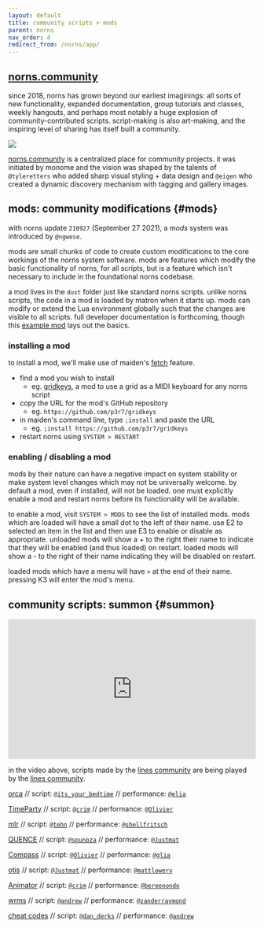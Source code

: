 ```yaml
---
layout: default
title: community scripts + mods
parent: norns
nav_order: 4
redirect_from: /norns/app/
---
```


## [norns.community](https://norns.community)

since 2018, norns has grown beyond our earliest imaginings: all sorts of new functionality, expanded documentation, group tutorials and classes, weekly hangouts, and perhaps most notably a huge explosion of community-contributed scripts. script-making is also art-making, and the inspiring level of sharing has itself built a community.

![](/docs/norns/image/community_scripts-images/norns-community.png)

[norns.community](https://norns.community) is a centralized place for community projects. it was initiated by monome and the vision was shaped by the talents of `@tyleretters` who added sharp visual styling + data design and `@eigen` who created a dynamic discovery mechanism with tagging and gallery images.

## mods: community modifications {#mods}

with norns update `210927` (September 27 2021), a *mods* system was introduced by `@ngwese`.

mods are small chunks of code to create custom modifications to the core workings of the norns system software. mods are features which modify the basic functionality of norns, for all scripts, but is a feature which isn't necessary to include in the foundational norns codebase.

a mod lives in the `dust` folder just like standard norns scripts. unlike norns scripts, the code in a mod is loaded by matron when it starts up. mods can modify or extend the Lua environment globally such that the changes are visible to all scripts. full developer documentation is forthcoming, though this [example mod](https://github.com/monome/norns-example-mod) lays out the basics.

### installing a mod

to install a mod, we'll make use of maiden's [fetch](../maiden/#fetch) feature.

- find a mod you wish to install
	- eg. [gridkeys](https://llllllll.co/t/gridkeys-mod/49431), a mod to use a grid as a MIDI keyboard for any norns script
- copy the URL for the mod's GitHub repository
	- eg. `https://github.com/p3r7/gridkeys`
- in maiden's command line, type `;install` and paste the URL
	- eg. `;install https://github.com/p3r7/gridkeys`
- restart norns using `SYSTEM > RESTART`

### enabling / disabling a mod

mods by their nature can have a negative impact on system stability or make system level changes which may not be universally welcome. by default a mod, even if installed, will not be loaded. one must explicitly enable a mod and restart norns before its functionality will be available.

to enable a mod, visit `SYSTEM > MODS` to see the list of installed mods. mods which are loaded will have a small dot to the left of their name. use E2 to selected an item in the list and then use E3 to enable or disable as appropriate. unloaded mods will show a + to the right their name to indicate that they will be enabled (and thus loaded) on restart. loaded mods will show a - to the right of their name indicating they will be disabled on restart.

loaded mods which have a menu will have `>` at the end of their name. pressing K3 will enter the mod's menu.

## community scripts: summon {#summon}

<div style="padding:56.25% 0 0 0;position:relative;"><iframe src="https://player.vimeo.com/video/412510077?byline=0&portrait=0" style="position:absolute;top:0;left:0;width:100%;height:100%;" frameborder="0" allow="autoplay; fullscreen" allowfullscreen></iframe></div><script src="https://player.vimeo.com/api/player.js"></script>

in the video above, scripts made by the [lines community](https://llllllll.co) are being played by the [lines community](https://llllllll.co).

[orca](https://norns.community/en/authors/collabs/orca) // script: [`@its_your_bedtime`](https://www.instagram.com/its_your_bedtime/) // performance: [`@elia`](https://www.instagram.com/eliapiana/)

[TimeParty](https://llllllll.co/t/timeparty/22837) // script: [`@crim`](https://llllllll.co/u/crim/summary) // performance: [`@Olivier`](https://www.instagram.com/oliviercreurer/)

[mlr](https://llllllll.co/t/mlr-norns/21145) // script: [`@tehn`](https://softbits.bandcamp.com/album/rapid-history) // performance: [`@shellfritsch`](https://linktr.ee/coolmaritime)

[QUENCE](https://llllllll.co/t/quence/29436) // script: [`@spunoza`](https://www.youtube.com/channel/UCYTk7jkyot_w15r_7mqcTuw) // performance: [`@Justmat`](https://www.instagram.com/probably_justmat/)

[Compass](https://norns.community/en/authors/olivier/compass) // script: [`@Olivier`](https://www.instagram.com/oliviercreurer/) // performance: [`@glia`](https://www.instagram.com/zunaito/)

[otis](https://norns.community/en/authors/justmat/otis) // script: [`@Justmat`](https://www.instagram.com/probably_justmat/) // performance: [`@mattlowery`](https://www.instagram.com/mattlowery/)

[Animator](https://llllllll.co/t/animator/28242) // script: [`@crim`](https://llllllll.co/u/crim/summary) // performance: [`@bereenondo`](http://www.instagram.com/bereenondo)

[wrms](https://norns.community/en/authors/andrew/wrms) // script: [`@andrew`](https://www.instagram.com/_and.rew__/) // performance: [`@zanderraymond`](https://www.instagram.com/zanderraymond/)

[cheat codes](https://norns.community/en/authors/dan_derks/cheat_codes_2) // script: [`@dan_derks`](https://www.instagram.com/jailaibookie/) // performance: [`@andrew`](https://www.instagram.com/_and.rew__/)
